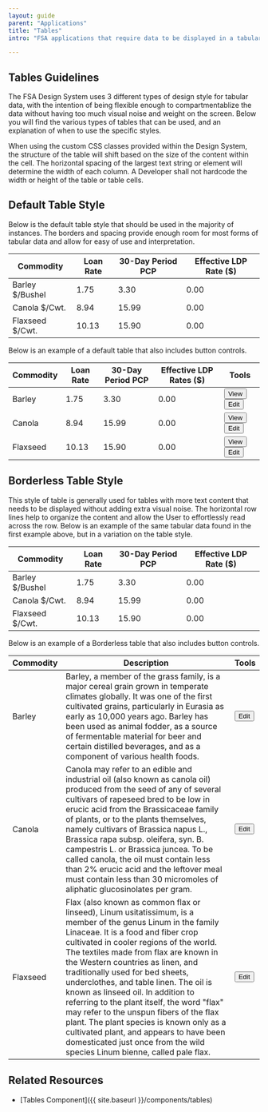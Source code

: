 ```yaml
---
layout: guide
parent: "Applications"
title: "Tables"
intro: "FSA applications that require data to be displayed in a tabular format shall use the below guidelines to maintain consistency."

---
```


## Tables Guidelines

The FSA Design System uses 3 different types of design style for tabular data, with the intention of being flexible enough to compartmentablize the data without having too much visual noise and weight on the screen. Below you will find the various types of tables that can be used, and an explanation of when to use the specific styles.

When using the custom CSS classes provided within the Design System, the structure of the table will shift based on the size of the content within the cell. The horizontal spacing of the largest text string or element will determine the width of each column. A Developer shall not hardcode the width or height of the table or table cells.

## Default Table Style

Below is the default table style that should be used in the majority of instances. The borders and spacing provide enough room for most forms of tabular data and allow for easy of use and interpretation.

<table class="fsa-table">
  <thead>
    <tr>
      <th scope="col">Commodity</th>
      <th scope="col">Loan Rate</th>
      <th scope="col">30-Day Period PCP</th>
      <th scope="col">Effective LDP Rate ($)</th>
    </tr>
  </thead>
  <tbody>
    <tr>
      <td>Barley $/Bushel</td>
      <td>1.75</td>
      <td>3.30</td>
      <td>0.00</td>
    </tr>
    <tr>
      <td>Canola $/Cwt.</td>
      <td>8.94</td>
      <td>15.99</td>
      <td>0.00</td>
    </tr>
    <tr>
      <td>Flaxseed $/Cwt.</td>
      <td>10.13</td>
      <td>15.90</td>
      <td>0.00</td>
    </tr>
  </tbody>
</table>

Below is an example of a default table that also includes button controls.

<table class="fsa-table">
  <thead>
    <tr>
      <th scope="col">Commodity</th>
      <th scope="col">Loan Rate</th>
      <th scope="col">30-Day Period PCP</th>
      <th scope="col">Effective LDP Rates ($)</th>
      <th scope="col">Tools</th>
    </tr>
  </thead>
  <tbody>
    <tr>
      <td>Barley</td>
      <td>1.75</td>
      <td>3.30</td>
      <td>0.00</td>
      <td><button class="fsa-btn fsa-btn--secondary" type="button">View</button> <button class="fsa-btn fsa-btn--secondary" type="button">Edit</button></td>
    </tr>
    <tr>
      <td>Canola</td>
      <td>8.94</td>
      <td>15.99</td>
      <td>0.00</td>
      <td><button class="fsa-btn fsa-btn--secondary" type="button">View</button> <button class="fsa-btn fsa-btn--secondary" type="button">Edit</button></td>
    </tr>
    <tr>
      <td>Flaxseed</td>
      <td>10.13</td>
      <td>15.90</td>
      <td>0.00</td>
      <td><button class="fsa-btn fsa-btn--secondary" type="button">View</button> <button class="fsa-btn fsa-btn--secondary" type="button">Edit</button></td>
    </tr>
  </tbody>
</table>


## Borderless Table Style

This style of table is generally used for tables with more text content that needs to be displayed without adding extra visual noise. The horizontal row lines help to organize the content and allow the User to effortlessly read across the row. Below is an example of the same tabular data found in the first example above, but in a variation on the table style.

<table class="fsa-table fsa-table--borderless">
  <thead>
    <tr>
      <th scope="col">Commodity</th>
      <th scope="col">Loan Rate</th>
      <th scope="col">30-Day Period PCP</th>
      <th scope="col">Effective LDP Rate ($)</th>
    </tr>
  </thead>
  <tbody>
    <tr>
      <td>Barley $/Bushel</td>
      <td>1.75</td>
      <td>3.30</td>
      <td>0.00</td>
    </tr>
    <tr>
      <td>Canola $/Cwt.</td>
      <td>8.94</td>
      <td>15.99</td>
      <td>0.00</td>
    </tr>
    <tr>
      <td>Flaxseed $/Cwt.</td>
      <td>10.13</td>
      <td>15.90</td>
      <td>0.00</td>
    </tr>
  </tbody>
</table>


Below is an example of a Borderless table that also includes button controls.

<table class="fsa-table fsa-table--borderless">
  <thead>
    <tr>
      <th scope="col">Commodity</th>
      <th scope="col">Description</th>
      <th scope="col">Tools</th>
    </tr>
  </thead>
  <tbody>
    <tr>
      <td>Barley</td>
      <td>Barley, a member of the grass family, is a major cereal grain grown in temperate climates globally. It was one of the first cultivated grains, particularly in Eurasia as early as 10,000 years ago. Barley has been used as animal fodder, as a source of fermentable material for beer and certain distilled beverages, and as a component of various health foods.</td>
      <td><button class="fsa-btn fsa-btn--secondary" type="button">Edit</button></td>
    </tr>
    <tr>
      <td>Canola</td>
      <td>Canola may refer to an edible and industrial oil (also known as canola oil) produced from the seed of any of several cultivars of rapeseed bred to be low in erucic acid from the Brassicaceae family of plants, or to the plants themselves, namely cultivars of Brassica napus L., Brassica rapa subsp. oleifera, syn. B. campestris L. or Brassica juncea. To be called canola, the oil must contain less than 2% erucic acid and the leftover meal must contain less than 30 micromoles of aliphatic glucosinolates per gram.</td>
      <td><button class="fsa-btn fsa-btn--secondary" type="button">Edit</button></td>
    </tr>
    <tr>
      <td>Flaxseed</td>
      <td>Flax (also known as common flax or linseed), Linum usitatissimum, is a member of the genus Linum in the family Linaceae. It is a food and fiber crop cultivated in cooler regions of the world. The textiles made from flax are known in the Western countries as linen, and traditionally used for bed sheets, underclothes, and table linen. The oil is known as linseed oil. In addition to referring to the plant itself, the word "flax" may refer to the unspun fibers of the flax plant. The plant species is known only as a cultivated plant, and appears to have been domesticated just once from the wild species Linum bienne, called pale flax.</td>
      <td><button class="fsa-btn fsa-btn--secondary" type="button">Edit</button></td>
    </tr>
  </tbody>
</table>


## Related Resources

 * [Tables Component]({{ site.baseurl }}/components/tables)